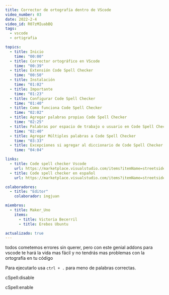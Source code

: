 ```yaml
---
title: Corrector de ortografía dentro de VScode
video_number: 03
date: 2022-2-4
video_id: R07zMIuabBQ
tags:
  - vscode
  - ortigrafia

topics:
  - title: Inicio
    time: "00:00"
  - title: Corrector ortográfico en VScode
    time: "00:39"
  - title: Extensión Code Spell Checker
    time: "00:50"
  - title: Instalación
    time: "01:02"
  - title: Importante
    time: "01:23"
  - title: Configurar Code Spell Checker
    time: "01:40"
  - title: Como funciona Code Spell Checker
    time: "02:02"
  - title: Agregar palabras propias Code Spell Checker
    time: "02:25"
  - title: Palabras por espacio de trabajo o usuario en Code Spell Checker
    time: "02:40"
  - title: Agregar Múltiples palabras a Code Spell Checker
    time: "03:33"
  - title: Excepciones si agregar al diccionario de Code Spell Checker
    time: "04:04"

links:
  - title: Code spell checker Vscode
    url: https://marketplace.visualstudio.com/items?itemName=streetsidesoftware.code-spell-checker
  - title: Code spell checker en español
    url: https://marketplace.visualstudio.com/items?itemName=streetsidesoftware.code-spell-checker-spanish

colaboradores:
  - title: "Editor"
    colaborador: ingjuan

miembros:
  - title: Maker_Uno
    items:
      - title: Victoria Becerril
      - title: Erebos Ubuntu

actualizado: true
---
```


todos cometemos errores sin querer, pero con este genial addons para vscode te hará la vida mas fácil y no tendrás mas problemas con la ortografía en tu código

Para ejecutarlo usa `ctrl + .` para meno de palabras correctas.

cSpell:disable

cSpell:enable
